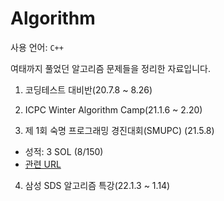 # Algorithm

사용 언어: `C++`

여태까지 풀었던 알고리즘 문제들을 정리한 자료입니다.

1. 코딩테스트 대비반(20.7.8 ~ 8.26)

2. ICPC Winter Algorithm Camp(21.1.6 ~ 2.20)
 
3. 제 1회 숙명 프로그래밍 경진대회(SMUPC) (21.5.8)
* 성적: 3 SOL (8/150)
* [관련 URL](https://www.acmicpc.net/contest/scoreboard/617)

4. 삼성 SDS 알고리즘 특강(22.1.3 ~ 1.14)



